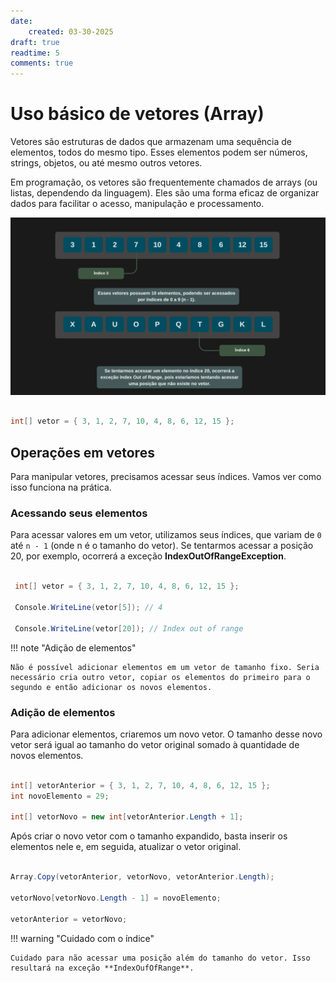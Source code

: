 ```yaml
---
date:
    created: 03-30-2025
draft: true
readtime: 5
comments: true
---
```


# **Uso básico de vetores (Array)**

Vetores são estruturas de dados que armazenam uma sequência de elementos, todos do mesmo tipo. Esses elementos podem ser números, strings, objetos, ou até mesmo outros vetores.

Em programação, os vetores são frequentemente chamados de arrays (ou listas, dependendo da linguagem). Eles são uma forma eficaz de organizar dados para facilitar o acesso, manipulação e processamento.

![Vetores](vetores.assets/vetores.png)

```csharp

int[] vetor = { 3, 1, 2, 7, 10, 4, 8, 6, 12, 15 }; 

```

## **Operações em vetores**

Para manipular vetores, precisamos acessar seus índices. Vamos ver como isso funciona na prática.

### **Acessando seus elementos**

Para acessar valores em um vetor, utilizamos seus índices, que variam de `0` até `n - 1` (onde n é o tamanho do vetor). Se tentarmos acessar a posição 20, por exemplo, ocorrerá a exceção **IndexOutOfRangeException**.

```csharp

 int[] vetor = { 3, 1, 2, 7, 10, 4, 8, 6, 12, 15 }; 
 
 Console.WriteLine(vetor[5]); // 4     

 Console.WriteLine(vetor[20]); // Index out of range 

```

!!! note "Adição de elementos"

    Não é possível adicionar elementos em um vetor de tamanho fixo. Seria necessário cria outro vetor, copiar os elementos do primeiro para o segundo e então adicionar os novos elementos.

### **Adição de elementos**

Para adicionar elementos, criaremos um novo vetor. O tamanho desse novo vetor será igual ao tamanho do vetor original somado à quantidade de novos elementos.

```csharp

int[] vetorAnterior = { 3, 1, 2, 7, 10, 4, 8, 6, 12, 15 };  
int novoElemento = 29;

int[] vetorNovo = new int[vetorAnterior.Length + 1];

```

Após criar o novo vetor com o tamanho expandido, basta inserir os elementos nele e, em seguida, atualizar o vetor original.

```csharp

Array.Copy(vetorAnterior, vetorNovo, vetorAnterior.Length);

vetorNovo[vetorNovo.Length - 1] = novoElemento;

vetorAnterior = vetorNovo;

```

!!! warning "Cuidado com o índice"

    Cuidado para não acessar uma posição além do tamanho do vetor. Isso resultará na exceção **IndexOufOfRange**.